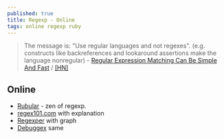 ```yaml
---
published: true
title: Regexp - Online
tags: online regexp ruby
---
```

> The message is: "Use regular languages and not regexes". (e.g. constructs like backreferences and lookaround assertions make the language nonregular) - [Regular Expression Matching Can Be Simple And Fast](https://swtch.com/~rsc/regexp/regexp1.html)
 / [\[HN\]](https://news.ycombinator.com/item?id=20310669)


## Online
- [Rubular](http://rubular.com/) - zen of regexp.
- [regex101.com](https://regex101.com/r/eB5jY1/1) with explanation
- [Regexper](https://regexper.com/#foo%20%5Ba-z%5D%2B%20bar) with graph
- [Debuggex](https://www.debuggex.com/r/mci3WLNmHGTEatf6) same
